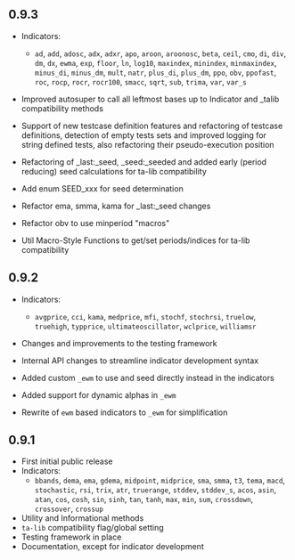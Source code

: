 ## 0.9.3

  - Indicators:
    - `ad`, `add`, `adosc`, `adx`, `adxr`, `apo`, `aroon`, `aroonosc`, `beta`,
      `ceil`, `cmo`, `di`, `div`, `dm`, `dx`, `ewma`, `exp`, `floor`, `ln`,
      `log10`, `maxindex`, `minindex`, `minmaxindex`, `minus_di`, `minus_dm`,
      `mult`, `natr`, `plus_di`, `plus_dm`, `ppo`, `obv`, `ppofast`, `roc`,
      `rocp`, `rocr`, `rocr100`, `smacc`, `sqrt`, `sub`, `trima`, `var`,
      `var_s`

  - Improved autosuper to call all leftmost bases up to Indicator and _talib
    compatibility methods
  - Support of new testcase definition features and refactoring of testcase
    definitions, detection of empty tests sets and improved logging for string
    defined tests, also refactoring their pseudo-execution position
  - Refactoring of _last:_seed, _seed:_seeded and added early (period reducing)
    seed calculations for ta-lib compatibility
  - Add enum SEED_xxx for seed determination
  - Refactor ema, smma, kama for _last:_seed changes
  - Refactor obv to use minperiod "macros"
  - Util Macro-Style Functions to get/set periods/indices for ta-lib
    compatibility

## 0.9.2

  - Indicators:
    - `avgprice`, `cci`, `kama`, `medprice`, `mfi`, `stochf`, `stochrsi`,
      `truelow`, `truehigh`, `typprice`, `ultimateoscillator`, `wclprice`,
      `williamsr`

  - Changes and improvements to the testing framework
  - Internal API changes to streamline indicator development syntax
  - Added custom `_ewm` to use and seed directly instead in the indicators
  - Added support for dynamic alphas in `_ewm`
  - Rewrite of `ewm` based indicators to `_ewm` for simplification

## 0.9.1

  - First initial public release
  - Indicators:
    - `bbands`, `dema`, `ema`, `gdema`, `midpoint`, `midprice`, `sma`, `smma`,
    `t3`, `tema`, `macd`, `stochastic`, `rsi`, `trix`, `atr`, `truerange`,
    `stddev`, `stddev_s`, `acos`, `asin`, `atan`, `cos`, `cosh`, `sin`, `sinh`,
    `tan`, `tanh`, `max`, `min`, `sum`, `crossdown`, `crossover`, `crossup`
  - Utility and Informational methods
  - `ta-lib` compatibility flag/global setting
  - Testing framework in place
  - Documentation, except for indicator development
